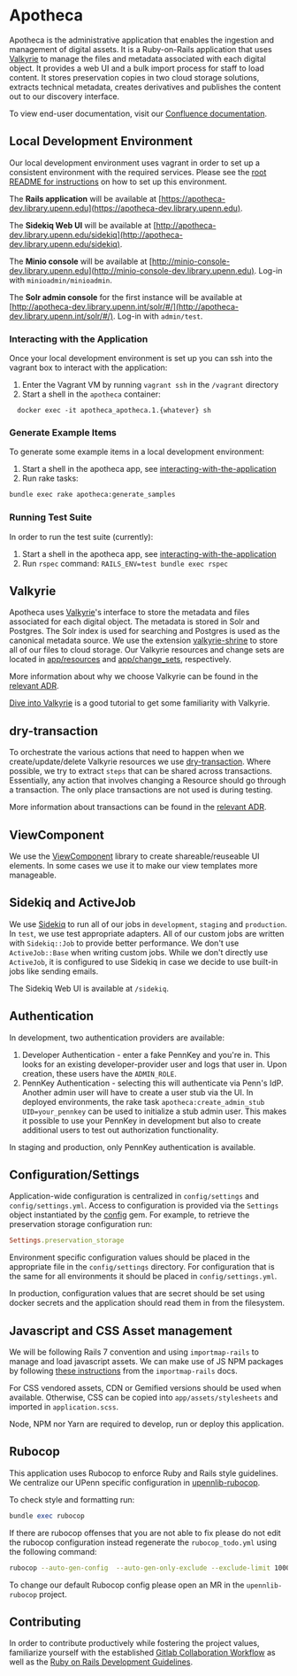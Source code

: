 # Apotheca
Apotheca is the administrative application that enables the ingestion and management of digital assets. It is a 
Ruby-on-Rails application that uses [Valkyrie](https://github.com/samvera/valkyrie) to manage the files and metadata associated with each digital object. It provides a web UI and a bulk import process for staff to load content. It stores preservation copies in two cloud storage solutions, extracts technical metadata, creates derivatives and publishes the content out to our discovery interface.

To view end-user documentation, visit our [Confluence documentation](https://upennlibrary.atlassian.net/wiki/spaces/COL/pages/498794612/Apotheca).

## Local Development Environment

Our local development environment uses vagrant in order to set up a consistent environment with the required services. Please see the [root README for instructions](../README.md#development)  on how to set up this environment.

The **Rails application** will be available at [https://apotheca-dev.library.upenn.edu](https://apotheca-dev.library.upenn.edu).

The **Sidekiq Web UI** will be available at [http://apotheca-dev.library.upenn.edu/sidekiq](http://apotheca-dev.library.upenn.edu/sidekiq).

The **Minio console** will be available at [http://minio-console-dev.library.upenn.edu](http://minio-console-dev.library.upenn.edu). Log-in with `minioadmin/minioadmin`.

The **Solr admin console** for the first instance will be available at [http://apotheca-dev.library.upenn.int/solr/#/](http://apotheca-dev.library.upenn.int/solr/#/). Log-in with `admin/test`.

### Interacting with the Application

Once your local development environment is set up you can ssh into the vagrant box to interact with the application:

1. Enter the Vagrant VM by running `vagrant ssh` in the `/vagrant` directory
2. Start a shell in the `apotheca` container:
```
  docker exec -it apotheca_apotheca.1.{whatever} sh
```

### Generate Example Items

To generate some example items in a local development environment:

1. Start a shell in the apotheca app, see [interacting-with-the-application](#interacting-with-the-application)
2. Run rake tasks:
```bash
bundle exec rake apotheca:generate_samples
```

### Running Test Suite

In order to run the test suite (currently):

1. Start a shell in the apotheca app, see [interacting-with-the-application](#interacting-with-the-application)
2. Run `rspec` command: `RAILS_ENV=test bundle exec rspec`

## Valkyrie
Apotheca uses [Valkyrie](https://github.com/samvera/valkyrie)'s interface to store the metadata and files associated for each digital object. The metadata is stored in Solr and Postgres. The Solr index is used for searching and Postgres is used as the canonical metadata source. We use the extension [valkyrie-shrine](https://github.com/samvera-labs/valkyrie-shrine) to store all of our files to cloud storage. Our Valkyrie resources and change sets are located in [app/resources](app/resources/) and [app/change_sets](app/change_sets/), respectively.

More information about why we choose Valkyrie can be found in the [relevant ADR](docs/architecture_decisions/0002_choose_valkyrie.md).

[Dive into Valkyrie](https://github.com/samvera/valkyrie/wiki/Dive-into-Valkyrie) is a good tutorial to get some familiarity with Valkyrie.

## dry-transaction
To orchestrate the various actions that need to happen when we create/update/delete Valkyrie resources we use [dry-transaction](https://dry-rb.org/gems/dry-transaction/0.15/). Where possible, we try to extract `steps` that can be shared across transactions. Essentially, any action that involves changing a Resource should go through a transaction. The only place transactions are not used is during testing.

More information about transactions can be found in the [relevant ADR](docs/architecture_decisions/0003_use_transactions.md).

## ViewComponent
We use the [ViewComponent](https://viewcomponent.org/) library to create shareable/reuseable UI elements. In some cases we use it to make our view templates more manageable. 

## Sidekiq and ActiveJob
We use [Sidekiq](https://github.com/sidekiq/sidekiq) to run all of our jobs in `development`, `staging` and `production`. In `test`, we use test appropriate adapters. All of our custom jobs are written with `Sidekiq::Job` to provide better performance. We don't use `ActiveJob::Base` when writing custom jobs. While we don't directly use `ActiveJob`, it is configured to use Sidekiq in case we decide to use built-in jobs like sending emails.

The Sidekiq Web UI is available at `/sidekiq`.

## Authentication

In development, two authentication providers are available:
1. Developer Authentication - enter a fake PennKey and you're in. This looks for an existing developer-provider user and logs that user in. Upon creation, these users have the `ADMIN_ROLE`.
2. PennKey Authentication - selecting this will authenticate via Penn's IdP. Another admin user will have to create a user stub via the UI. In deployed environments, the rake task `apotheca:create_admin_stub UID=your_pennkey` can be used to initialize a stub admin user.
This makes it possible to use your PennKey in development but also to create additional users to test out authorization functionality.

In staging and production, only PennKey authentication is available.

## Configuration/Settings
Application-wide configuration is centralized in `config/settings` and `config/settings.yml`. Access to configuration is provided via the `Settings` object instantiated by the [config](https://github.com/rubyconfig/config) gem. For example, to retrieve the preservation storage configuration run:

```ruby
Settings.preservation_storage
```

Environment specific configuration values should be placed in the appropriate file in the `config/settings` directory. For configuration that is the same for all environments it should be placed in `config/settings.yml`.

In production, configuration values that are secret should be set using docker secrets and the application should read them in from the filesystem.

## Javascript and CSS Asset management
We will be following Rails 7 convention and using `importmap-rails` to manage and load javascript assets. We can make use of JS NPM packages by following [these instructions](https://github.com/rails/importmap-rails#using-npm-packages-via-javascript-cdns) from the `importmap-rails` docs.

For CSS vendored assets, CDN or Gemified versions should be used when available. Otherwise, CSS can be copied into `app/assets/stylesheets` and imported in `application.scss`.

Node, NPM nor Yarn are required to develop, run or deploy this application.

## Rubocop
This application uses Rubocop to enforce Ruby and Rails style guidelines. We centralize our UPenn specific configuration in
[upennlib-rubocop](https://gitlab.library.upenn.edu/dld/upennlib-rubocop).


To check style and formatting run:
```ruby
bundle exec rubocop
```

If there are rubocop offenses that you are not able to fix please do not edit the rubocop configuration instead regenerate the `rubocop_todo.yml` using the following command:

```bash
rubocop --auto-gen-config  --auto-gen-only-exclude --exclude-limit 10000
```

To change our default Rubocop config please open an MR in the `upennlib-rubocop` project.

## Contributing

In order to contribute productively while fostering the project values, familiarize yourself with the established
[Gitlab Collaboration Workflow](https://upennlibrary.atlassian.net/wiki/spaces/DLD/pages/498073672/GitLab+Collaboration+Workflow)
as well as the [Ruby on Rails Development Guidelines](https://upennlibrary.atlassian.net/wiki/spaces/DLD/pages/495616001/Ruby-on-Rails+Development+Guidelines).